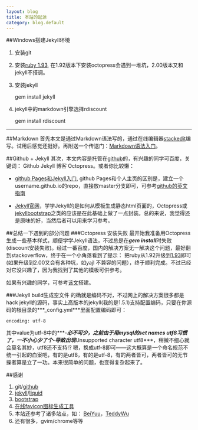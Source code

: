 ```yaml
---
layout: blog
title: 本站的起源
category: blog.default
---
```


##Windows搭建Jekyll环境

 1. 安装git
 2. 安装[ruby 1.93](http://dl.bintray.com/oneclick/rubyinstaller/rubyinstaller-1.9.3-p545.exe?direct), 在1.92版本下安装octopress会遇到一堆坑，2.00版本又和jekyll不搭调。
 3. 安装jekyll

    gem install jekyll

 4. jekyll中的markdown引擎选择rdiscount

    gem install rdiscount


----------


##Markdown
首先本文是通过Markdown语法写的，通过在线编辑器[stackedit](https://stackedit.io)编写。试用后感觉还挺好。再附送一个传送门：[Markdown语法入门](http://joinwee.com/lesson/10/)。


##Github + Jekyll
其次，本文内容是托管在[github](https://pages.github.com)的，有兴趣的同学可百度，关键词： Github Jekyll 博客 Octopress。或者你比较懒：

- [github Pages和Jekyll入门](http://www.ruanyifeng.com/blog/2012/08/blogging_with_jekyll.html), github Pages和个人主页的区别是，建立一个username.github.io的repo，直接放master分支即可，可参考[github的英文指南](https://pages.github.com)

- [Jekyll官网](http://jekyllrb.com/docs/quickstart/)，学学Jekyll的是如何从模板生成静态html页面的，Octopress或[jekyllbootstrap](http://jekyllbootstrap.com/usage/jekyll-quick-start.html)之类的应该是在此基础上做了一点封装。总的来说，我觉得还是原味的好，当然后者可以用来学习参考。

##总结一下遇到的部分问题
###Octopress 安装失败
最开始我准备用Octopress生成一些基本样式，顺便学学Jekyll语法，不过总是在***gem install***时失败(discount安装失败)。经过一番百度，国内的解决方案无一解决这个问题，最好翻到stackoverflow，终于在一个小角落看到了提示： 把ruby从1.92升级到[1.93](http://dl.bintray.com/oneclick/rubyinstaller/rubyinstaller-1.9.3-p545.exe?direct)即可(如果升级到2.00又会有各种坑，如yajl 不兼容的问题），终于顺利完成。不过已经对它没兴趣了，因为我找到了其他的模板可供参考。

如果有兴趣的同学，可参考[该文](http://blog.163.com/fuhaocn@126/blog/static/366650802012115103842500/)搭建。

###Jekyll build生成空文件
的确就是编码不对，不过网上的解决方案很多都是hack jekyll的源码，事实上高版本的jekyll(我的是1.5.1)支持配置编码，只要在你源码的根目录的***_config.yml***里面配置编码即可：

    encoding: utf-8

其中value为utf-8中的***-***必不可少，之前由于用mysql的set names utf8习惯了，一不小心少了个***-***导致出现***Unsupported character utf8***，稍微不细心就会莫名其妙，utf8还不支持!? 嗯，换成utf-8即可——这大概算是一个命名规范不统一引起的血案吧，有的是utf8，有的是utf-8，有的两者皆可，两者皆可的无节操者算是立了一功。本来很简单的问题，也变得复杂起来了。

##感谢
 1. git/[github](https://www.github.com)
 2. [jekyll](http://jekyllrb.com/docs/quickstart/)/[liquid](http://docs.shopify.com/themes/liquid-basics/output)
 3. [bootstrap](http://www.bootcss.com)
 4. [在线favicon图标生成工具](http://www.atool.org/ico.php)
 5. 本站还参考了诸多站点，如： [BeiYuu](http://beiyuu.com/)，[TeddyWu](http://teddywu.info/)
 6. 还有很多，gvim/chrome等等
